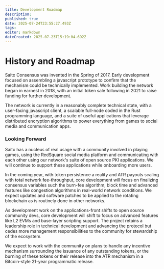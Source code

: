 ```yaml
---
title: Development Roadmap
description: 
published: true
date: 2025-07-24T23:55:27.493Z
tags: 
editor: markdown
dateCreated: 2025-07-23T15:19:04.692Z
---
```


# History and Roadmap

Saito Consensus was invented in the Spring of 2017. Early development focused on assembling a javascript prototype to confirm that the mechanism could be technically implemented. Work building the network began in earnest in 2018, with an initial token sale following in 2021 to raise funding for further development.

The network is currently in a reasonably complete technical state, with a user-facing javascript client, a scalable full-node coded in the Rust programming language, and a suite of useful applications that leverage distributed encryption algorithms to power everything from games to social media and communication apps.

### Looking Forward

Saito has a nucleus of real usage with a community involved in playing games, using the RedSquare social media platform and communicating with each other using our network's suite of open source PKI applications. We will continue to support these applications while onboarding more users.

In the coming year, with token persistence a reality and ATR payouts scaling with total network fee-throughput, core development will focus on finalizing consensus variables such the burn-fee algorithm, block time and advanced features like congestion algorithms in real-world network conditions. We expect updates and software patches to be applied to the rotating blockchain as is routinely done in other networks.

As development work on the applications-front shifts to open source community devs, core development will shift to focus on advanced features like L2 EVMs and base-layer scripting support. The project retains a leadership role in technical development and advancing the protocol but cedes more management responsibilities to the community for stewardship of the ecosystem.

We expect to work with the community on plans to handle any incentive mechanism surrounding the issuance of any outstanding tokens, or the burning of these tokens or their release into the ATR mechanism in a Bitcoin-style 21-year programmatic release.
